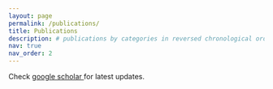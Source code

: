 ```yaml
---
layout: page
permalink: /publications/
title: Publications
description: # publications by categories in reversed chronological order. generated by jekyll-scholar.
nav: true
nav_order: 2
---
```

Check <a href='https://scholar.google.com/citations?user=W15sff4AAAAJ&hl=en'> google scholar </a> for latest updates.
<!-- _pages/publications.md -->

<!-- Bibsearch Feature -->

<!-- {% include bib_search.liquid %}> # it is for adding search button to the publication tab

<div class="publications">

{% bibliography %}

</div>
